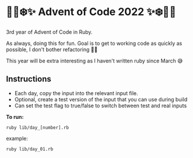 # 🎄🎅❄️✨ Advent of Code 2022 ✨❄️🎅🎄

3rd year of Advent of Code in Ruby.

As always, doing this for fun. Goal is to get to working code as quickly as possible, I don't bother refactoring 🤘🏻

This year will be extra interesting as I haven't written ruby since March 😅

## Instructions
* Each day, copy the input into the relevant input file.
* Optional, create a test version of the input that you can use during build
* Can set the test flag to true/false to switch between test and real inputs

**To run:**
```
ruby lib/day_[number].rb
```

example:
```
ruby lib/day_01.rb
```
